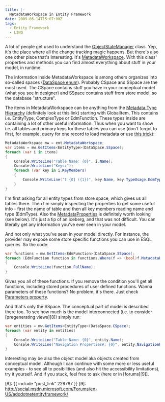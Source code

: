 ```yaml
---
title: |-
  MetadataWorkspace in Entity Framework
date: 2009-06-14T15:07:00Z
tags:
  - Entity Framework
  - LINQ
---
```

A lot of people get used to understand the [ObjectStateManager][1] class. Yep, it's the place where all the change tracking magic happens. But there's also one other place that's interesting. It's [MetadataWorkspace][2]. With this class' properties and methods you can find almost everything about stuff in your model, in runtime.

The information inside MetadataWorkspace is among others organizes into so-called spaces ([DataSpace enum][3]). Probably CSpace and SSpace are the most used. The CSpace contains stuff you have in your conceptual model (what you see in designer) and SSpace contains stuff from store model, so the database "structure".

The items in MetadataWorkspace can be anything from the [Metadata Type Hierarchy][4] (definitely look at this link) starting with GlobalItem. This contains i.e. EntityType, ComplexType or EdmFunction. These types inside are containing a lot of other useful information. Thus when you want to show i.e. all tables and primary keys for these tables you can use (don't forgot to first, for example, query for one record to load metadata or use [this trick][5]):

```csharp
MetadataWorkspace mw = ent.MetadataWorkspace;
var items = mw.GetItems<EntityType>(DataSpace.SSpace);
foreach (var i in items)
{
    Console.WriteLine("Table Name: {0}", i.Name);
    Console.WriteLine("Keys:");
    foreach (var key in i.KeyMembers)
    {
        Console.WriteLine("t {0} ({1})", key.Name, key.TypeUsage.EdmType.FullName);
    }
}
```

I'm first asking for all entity types from store space, which gives us all tables there. Then I'm simply inspecting the properties to get some useful info - first the name of table and then all key members reading name and type (EdmType). Also the [MetadataProperties][6] is definitely worth looking (see below). It's just a tip of an iceberg, and that was not difficult. You can literally get any information you've ever seen in your model.

And not only what you've seen in your model directly. For instance, the provider may expose some store specific functions you can use in ESQL queries. So the code:

```csharp
var functions = mw.GetItems<EdmFunction>(DataSpace.SSpace);
foreach (EdmFunction function in functions.Where(f => (bool)f.MetadataProperties["BuiltInAttribute"].Value))
{
    Console.WriteLine(function.FullName);
}
```

Gives you all of these functions. If you remove the condition you'll get all functions, including stored procedures of user defined functions. Wanna parameters of these functions? No problem, it's there. Just check [Parameters property][7].

And that's only the SSpace. The conceptual part of model is described there too. To see how much is the model interconnected (i.e. to consider [pregenerating views][8]) simply run:

```csharp
var entities = mw.GetItems<EntityType>(DataSpace.CSpace);
foreach (var entity in entities)
{
    Console.WriteLine("Table Name: {0}", entity.Name);
    Console.WriteLine("Navigation Properties#: {0}", entity.NavigationProperties.Count);
}
```

Interesting may be also the object model aka objects created from conceptual model. Although I can continue with some more or less useful examples - to see all to posibilities (and also hit the accessibility limitations), try it yourself. And if you stuck, feel free to ask (here or in [forums][9]).

[1]: http://msdn.microsoft.com/en-us/library/system.data.objects.objectstatemanager.aspx
[2]: http://msdn.microsoft.com/en-us/library/system.data.metadata.edm.metadataworkspace.aspx
[3]: http://msdn.microsoft.com/en-us/library/system.data.metadata.edm.dataspace.aspx
[4]: http://msdn.microsoft.com/en-us/library/bb399772.aspx
[5]: http://thedatafarm.com/blog/data-access/quick-trick-for-forcing-metadataworkspace-itemcollections-to-load/
[6]: http://msdn.microsoft.com/en-us/library/system.data.metadata.edm.metadataitem.metadataproperties.aspx
[7]: http://msdn.microsoft.com/en-us/library/system.data.metadata.edm.edmfunction.parameters.aspx
[8]: {{ include "post_link" 228787 }}
[9]: http://social.msdn.microsoft.com/Forums/en-US/adodotnetentityframework/